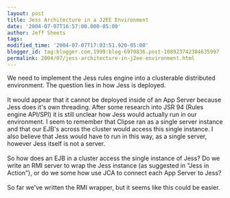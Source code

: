 ```yaml
---
layout: post
title: Jess Architecture in a J2EE Environment
date: '2004-07-07T16:57:00.000-05:00'
author: Jeff Sheets
tags:
modified_time: '2004-07-07T17:03:51.920-05:00'
blogger_id: tag:blogger.com,1999:blog-6970836.post-108923742384635997
permalink: 2004/07/jess-architecture-in-j2ee-environment.html
---
```


We need to implement the Jess rules engine into a clusterable distributed
      environment. The question lies in how Jess is deployed.
      <br />
      <br />It would appear that it cannot be deployed inside of an App Server because Jess
      does it's own threading. After some research into JSR 94 (Rules engine API/SPI) it is still
      unclear how Jess would actually run in our environment. I seem to remember that Clipse ran as
      a single server instance and that our EJB's across the cluster would access this single
      instance. I also believe that Jess would have to run in this way, as a single server, however
      Jess itself is not a server.
      <br />
      <br />So how does an EJB in a cluster access the single instance of Jess? Do we write an
      RMI server to wrap the Jess instance (as suggested in "Jess in Action"), or do we some how use
      JCA to connect each App Server to Jess?
      <br />
      <br />So far we've written the RMI wrapper, but it seems like this could be easier.